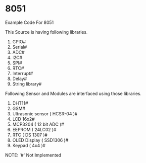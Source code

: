 # 8051

Example Code For 8051

This Source is having following libraries.

  1. GPIO#
  2. Serial#
  3. ADC#
  4. I2C#
  5. SPI#
  6. RTC#
  7. Interrupt#
  8. Delay#
  9. String library#
  
Following Sensor and Modules are interfaced using those libraries.

  1. DHT11#
  2. GSM# 
  3. Ultrasonic sensor ( HCSR-04 )#
  4. LCD 16x2#
  5. MCP3204 ( 12 bit ADC )#
  6. EEPROM  ( 24LC02 )#
  7. RTC     ( DS 1307 )#
  8. OLED Display ( SSD1306 )#
  9. Keypad ( 4x4 )#
  
  NOTE: '#' Not Implemented
